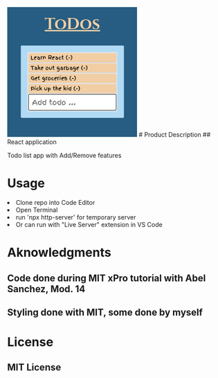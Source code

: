 <img src="Todo-app_pic.png" width=300>
# Product Description
## React application
<p>Todo list app with Add/Remove features</p>

# Usage 
<li>Clone repo into Code Editor</li>
<li>Open Terminal</li>
<li>run 'npx http-server' for temporary server</li>
<li>Or can run with "Live Server" extension in VS Code</li>

# Aknowledgments
## Code done during MIT xPro tutorial with Abel Sanchez, Mod. 14
## Styling done with MIT, some done by myself 

# License
## MIT License
